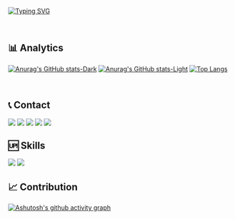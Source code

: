 [![Typing SVG](https://readme-typing-svg.demolab.com?font=Source+Code+Pro&weight=1200&size=50&pause=1&color=11BD0F&center=true&vCenter=true&random=false&width=1450&height=80&lines=Hi!;I'm+Danilo+de+Morais;I'm+a+passionate+software+developer+from+Brazil)](https://git.io/typing-svg)

<br>

## 📊 Analytics

[![Anurag's GitHub stats-Dark](https://github-readme-stats.vercel.app/api?username=danilomoraisgustavo&show_icons=true&theme=dark#gh-dark-mode-only)](https://github.com/anuraghazra/github-readme-stats#gh-dark-mode-only)
[![Anurag's GitHub stats-Light](https://github-readme-stats.vercel.app/api?username=danilomoraisgustavo&show_icons=true&theme=tokyonight#gh-light-mode-only)](https://github.com/anuraghazra/github-readme-stats#gh-light-mode-only)
[![Top Langs](https://github-readme-stats.vercel.app/api/top-langs/?username=danilomoraisgustavo&layout=donut)](https://github.com/danilomoraisgustavo)

<br>

## 📞 Contact
  <a href="mailto:danilo.m.gustavo@gmail.com" style="text-decoration: none;">
    <img src="https://img.shields.io/badge/Gmail-D14836?style=for-the-badge&logo=gmail&logoColor=white"/> 
  </a>
  <a href="https://linkedin.com/in/danilo-morais-gustavo" target="_blank" style="text-decoration: none;">
    <img src="https://img.shields.io/badge/LinkedIn-0077B5?style=for-the-badge&logo=linkedin&logoColor=white" />
  </a>
  <a href="https://github.com/danilomoraisgustavo" target="_blank" style="text-decoration: none;">
    <img src="https://img.shields.io/badge/Portfolio-255E63?style=for-the-badge&logo=About.me&logoColor=white"/>  
  </a>
  <a href="https://api.whatsapp.com/send?phone=5594991989803" target="_blank" style="text-decoration: none;">
    <img src="https://img.shields.io/badge/WhatsApp-25D366?style=for-the-badge&logo=whatsapp&logoColor=white"/>  
  </a>
  <a href="https://github.com/danilomoraisgustavo" target="_blank" style="text-decoration: none;">
    <img src="	https://img.shields.io/badge/GitHub-100000?style=for-the-badge&logo=github&logoColor=white"/>  
  </a>
<br>

## 🆙 Skills

<img src="https://skillicons.dev/icons?i=react,bootstrap,html,css,vscode,github,figma,tailwind,git" />
<img src="https://skillicons.dev/icons?i=nodejs,python,javascript,typescript,express,mongodb,nextjs,mysql" /><br>

## 📈 Contribution
[![Ashutosh's github activity graph](https://github-readme-activity-graph.vercel.app/graph?username=danilomoraisgustavo&bg_color=000000&color=44ff00&line=00ff1e&point=ffffff&area=false&hide_border=true)](https://github.com/ashutosh00710/github-readme-activity-graph)

